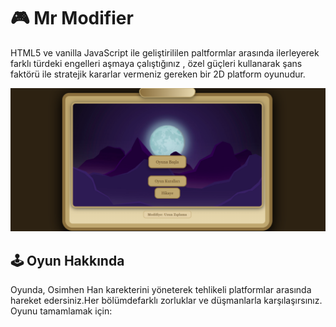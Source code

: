 # 🎮 Mr Modifier
 HTML5 ve vanilla JavaScript ile geliştirililen paltformlar arasında ilerleyerek
farklı türdeki engelleri aşmaya çalıştığınız , özel güçleri kullanarak şans faktörü
ile stratejik kararlar vermeniz gereken bir 2D platform oyunudur.

![Oyun Ekran Görüntüsü](images/ss1.PNG)

##  🕹️ Oyun Hakkında

Oyunda, Osimhen Han karekterini yöneterek tehlikeli platformlar arasında hareket edersiniz.Her bölümdefarklı zorluklar ve düşmanlarla karşılaşırsınız. Oyunu tamamlamak için:
